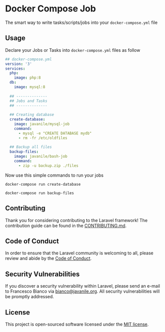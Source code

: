 # Docker Compose Job

The smart way to write tasks/scripts/jobs into your `docker-compose.yml` file

## Usage

Declare your Jobs or Tasks into `docker-compose.yml` files as follow

```yml
## docker-compose.yml
version: '3'
services:  
  php:
    image: php:8      
  db:
    image: mysql:8
  
  ## --------------
  ## Jobs and Tasks
  ## --------------
  
  ## Creating database
  create-database:
    image: javanile/mysql-job
    command:
      - mysql -e "CREATE DATABASE mydb"
      - rm -fr /etc/oldfiles
  
  ## Backup all files
  backup-files:
    image: javanile/bash-job
    command:
      - zip -u backup.zip ./files
```

Now use this simple commands to run your jobs

```shell
docker-compose run create-database
```

```shell
docker-compose run backup-files
```

## Contributing

Thank you for considering contributing to the Laravel framework! The contribution guide can be found in the [CONTRIBUTING.md](CONTRIBUTING.md).

## Code of Conduct

In order to ensure that the Laravel community is welcoming to all, please review and abide by the [Code of Conduct](CONTRIBUTING.md).

## Security Vulnerabilities

If you discover a security vulnerability within Laravel, please send an e-mail to Francesco Bianco via [bianco@javanile.org](mailto:bianco@javanile.org). All security vulnerabilities will be promptly addressed.

## License

This project is open-sourced software licensed under the [MIT license](https://opensource.org/licenses/MIT).
